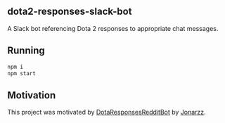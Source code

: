 ## dota2-responses-slack-bot
A Slack bot referencing Dota 2 responses to appropriate chat messages.

## Running
```bash
npm i
npm start
```

## Motivation
This project was motivated by [DotaResponsesRedditBot](https://github.com/Jonarzz/DotaResponsesRedditBot) by [Jonarzz](https://github.com/Jonarzz).